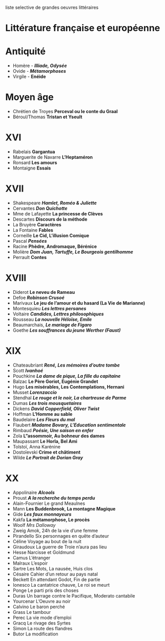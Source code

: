 liste selective de grandes oeuvres littéraires

# Littérature française et européenne

# Antiquité

- Homère - ***********Illiade, Odysée***********
- Ovide - *************Métamorphoses*************
- Virgile - ******Enéide******

# Moyen âge

- Chrétien de Troyes ****************Perceval ou le conte du Graal****************
- Béroul/Thomas ********Tristan et Yseult********

# XVI

- Rabelais ******Gargantua******
- Marguerite de Navarre **L’Heptaméron**
- Ronsard **********Les amours**********
- Montaigne ******Essais******

# XVII

- Shakespeare *******Hamlet, Roméo & Juliette*******
- Cervantes *************Don Quichotte*************
- Mme de Lafayette **********************La princesse de Clèves**********************
- Descartes **********************Discours de la méthode**********************
- La Bruyère **********Caractères**********
- La Fontaine ******Fables******
- Corneille ************************Le Cid, L’illusion Comique************************
- Pascal *******Pensées*******
- Racine ****Phèdre, Andromaque, Bérénice****
- Molière ***Dom Juan, Tartuffe, Le Bourgeois gentilhomme***
- Perrault ******Contes******

# XVIII

- Diderot ******************Le neveu de Rameau******************
- Defoe ***************Robinson Crusoé***************
- Marivaux ******************Le jeu de l’amour et du hasard (La Vie de Marianne)******************
- Montesquieu *********Les lettres persanes*********
- Voltaire *********************Candides, Lettres philosophiques*********************
- Rousseau ***********************La nouvelle Héloïse, Emile***********************
- Beaumarchais, *********************Le mariage de Figaro*********************
- Goethe ***********************************Les souffrances du jeune Werther (Faust)***********************************

# XIX

- Chateaubriant *******René, Les mémoires d’outre tombe*******
- Scott *******Ivanhoé*******
- Pouchkine *****La dame de pique, La fille du capitaine*****
- Balzac ****Le Père Goriot, Eugénie Grandet****
- Hugo ****Les misérables, Les Contemplations, Hernani****
- Musset ***********Lorenzaccio***********
- Stendhal  *****Le rouge et le noir, La chartreuse de Parme*****
- Dumas ***********************Les trois mousquetaires***********************
- Dickens ***************************David Copperfield, Oliver Twist***************************
- Hoffman ****L’Homme au sable****
- Baudelaire *****************Les Fleurs du mal*****************
- Flaubert ***********************************Madame Bovary, L’Education sentimentale***********************************
- Rimbaud ***Poésie, Une saison en enfer***
- Zola ******L”assommoir, Au bohneur des dames******
- Maupassant ********Le Horla, Bel Ami********
- Tolstoï, Anna Karénine
- Dostoïevski ******************Crime et châtiment******************
- Wilde ***************************Le Portrait de Dorian Gray***************************

# XX

- Appolinaire *******Alcools*******
- Proust *****************************A la recherche du temps perdu*****************************
- Alain-Fournier Le grand Meaulnes
- Mann ************************************Les Buddenbrook, La montagne Magique************************************
- Gide *******************Les faux monnayeurs*******************
- Kakfa **************************La métamorphose, Le procès**************************
- Woolf *Mrs Dalloway*
- Zweig Amok, 24h de la vie d’une femme
- Pirandello Six personnages en quête d’auteur
- Céline Voyage au bout de la nuit
- Giraudoux La guerre de Troie n’aura pas lieu
- Hesse Narcisse et Goldmund
- Camus L’étranger
- Malraux L’espoir
- Sartre Les Mots, La nausée, Huis clos
- Césaire Cahier d’un retour au pays natal
- Beckett En attendant Godot, Fin de partie
- Ionesco La cantatrice chauve, Le roi se meurt
- Ponge Le parti pris des choses
- Duras Un barrage contre le Pacifique, Moderato cantabile
- Yourcenar L’Oeuvre au noir
- Calvino Le baron perché
- Grass Le tambour
- Perec La vie mode d’emploi
- Gracq Le rivage des Syrtes
- Simon La route des flandres
- Butor La modification
